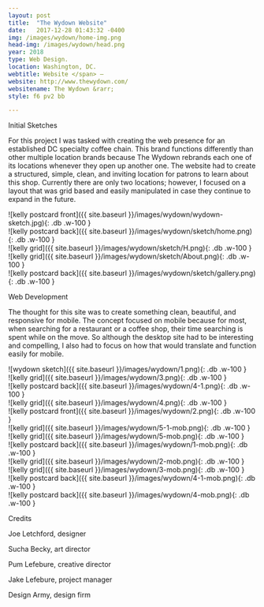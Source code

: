```yaml
---
layout: post
title:  "The Wydown Website"
date:   2017-12-28 01:43:32 -0400
img: /images/wydown/home-img.png
head-img: /images/wydown/head.png
year: 2018
type: Web Design.  
location: Washington, DC.
webtitle: Website </span> —
website: http://www.thewydown.com/
websitename: The Wydown &rarr;
style: f6 pv2 bb

---
```


 <p class="alcove f4 f3-ns">Initial Sketches </p>

For this project I was tasked with creating the web presence for an established DC specialty coffee chain. This brand functions differently than other multiple location brands because The Wydown rebrands each one of its locations whenever they open up another one. The website had to create a structured, simple, clean, and inviting location for patrons to learn about this shop. Currently there are only two locations; however, I focused on a layout that was grid based and easily manipulated in case they continue to expand in the future.


<div class="fl w-100 ph2 " markdown="1">
![kelly postcard front]({{ site.baseurl }}/images/wydown/wydown-sketch.jpg){: .db .w-100 }
</div>



<div class="fl w-100  w-25-l ph2 " markdown="1">
![kelly postcard back]({{ site.baseurl }}/images/wydown/sketch/home.png){: .db .w-100 }
</div>

<div class="fl w-100  w-25-l ph2 " markdown="1">
![kelly grid]({{ site.baseurl }}/images/wydown/sketch/H.png){: .db .w-100 }
</div>
<div class="fl w-100  w-25-l ph2 " markdown="1">
![kelly grid]({{ site.baseurl }}/images/wydown/sketch/About.png){: .db .w-100 }
</div>


<div class="fl w-100  w-25-l ph2 " markdown="1">
![kelly postcard back]({{ site.baseurl }}/images/wydown/sketch/gallery.png){: .db .w-100 }
</div>

<!-- line -->
<p class=" mt0 w-100 dib bb mb5 pb3"/>
<!-- h2 -->
<p class="alcove f4 f3-ns">Web Development </p>

The thought for this site was to create something clean, beautiful, and responsive for mobile. The concept focused on mobile because for most, when searching for a restaurant or a coffee shop, their time searching is spent while on the move. So although the desktop site had to be interesting and compelling, I also had to focus on how that would translate and function easily for mobile.




<div class="fl w-100 ph2 " markdown="1">
![wydown sketch]({{ site.baseurl }}/images/wydown/1.png){: .db .w-100 }
</div>



<div class="fl w-100  ph2 " markdown="1">
![kelly grid]({{ site.baseurl }}/images/wydown/3.png){: .db .w-100 }
</div>


<div class="fl w-100  w-50-l ph2 " markdown="1">
![kelly postcard back]({{ site.baseurl }}/images/wydown/4-1.png){: .db .w-100 }
</div>

<div class="fl w-100  w-50-l ph2 " markdown="1">
![kelly grid]({{ site.baseurl }}/images/wydown/4.png){: .db .w-100 }
</div>

<div class="fl w-100 ph2 " markdown="1">
![kelly postcard front]({{ site.baseurl }}/images/wydown/2.png){: .db .w-100 }
</div>

<!-- mobile -->
<div class="fl w-25-l w-50 ph2 " markdown="1">
![kelly grid]({{ site.baseurl }}/images/wydown/5-1-mob.png){: .db .w-100 }
</div>


<div class="fl w-25-l w-50 ph2 " markdown="1">
![kelly grid]({{ site.baseurl }}/images/wydown/5-mob.png){: .db .w-100 }
</div>

<div class="fl w-25-l w-50 ph2 " markdown="1">
![kelly postcard back]({{ site.baseurl }}/images/wydown/1-mob.png){: .db .w-100 }
</div>

<div class="fl w-25-l w-50 ph2 " markdown="1">
![kelly grid]({{ site.baseurl }}/images/wydown/2-mob.png){: .db .w-100 }
</div>

<div class="fl w-100 ph2 " markdown="1"/>
<div class="fl w-25-l w-50 ph2" markdown="1">
![kelly grid]({{ site.baseurl }}/images/wydown/3-mob.png){: .db .w-100 }
</div>

<div class="fl w-25-l w-50 ph2" markdown="1">
![kelly postcard back]({{ site.baseurl }}/images/wydown/4-1-mob.png){: .db .w-100 }
</div>

<div class="fl w-25-l w-50 ph2 " markdown="1">
![kelly postcard back]({{ site.baseurl }}/images/wydown/4-mob.png){: .db .w-100 }
</div>


<!-- line -->
<p class=" mt0 w-100 dib bb mb5 pb3"/>
<!-- h2 -->
 <p class="alcove f4 f3-ns">Credits </p>

 Joe Letchford, designer

 Sucha Becky, art director

 Pum Lefebure, creative director

 Jake Lefebure, project manager

 Design Army, design firm
